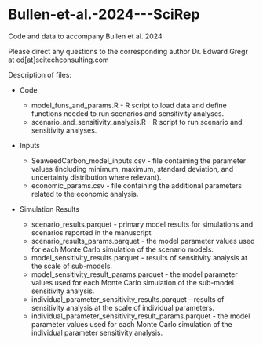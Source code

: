 # Bullen-et-al.-2024---SciRep
Code and data to accompany Bullen et al. 2024

Please direct any questions to the corresponding author Dr. Edward Gregr at ed[at]scitechconsulting.com

Description of files:

- Code
	- model_funs_and_params.R - R script to load data and define functions needed to run scenarios and sensitivity analyses.
	- scenario_and_sensitivity_analysis.R - R script to run scenario and sensitivity analyses.

- Inputs
	- SeaweedCarbon_model_inputs.csv - file containing the parameter values (including minimum, maximum, standard deviation, and uncertainty distribution where relevant).
	- economic_params.csv - file containing the additional parameters related to the economic analysis.

- Simulation Results
	- scenario_results.parquet - primary model results for simulations and scenarios reported in the manuscript
	- scenario_results_params.parquet - the model parameter values used for each Monte Carlo simulation of the scenario models.
	- model_sensitivity_results.parquet - results of sensitivity analysis at the scale of sub-models.
	- model_sensitivity_result_params.parquet - the model parameter values used for each Monte Carlo simulation of the sub-model sensitivity analysis.
	- individual_parameter_sensitivity_results.parquet - results of sensitivity analysis at the scale of individual parameters.
	- individual_parameter_sensitivity_result_params.parquet - the model parameter values used for each Monte Carlo simulation of the individual parameter sensitivity analysis.